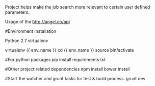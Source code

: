 Project helps make the job search more relevant to certain user defined parameters.

Usage of the http://angel.co/api 


#Environment Installation

Python 2.7
virtualenv


virtualenv {{ env_name }}
cd {{ env_name }}
source bin/activate


#For python packages 
pip install requirements.txt 


#Other project related dependencies
npm install
bower install


#Start the watcher and grunt tasks for test & build process.
grunt dev